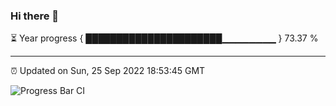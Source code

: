 ### Hi there 👋

⏳ Year progress { ██████████████████████▁▁▁▁▁▁▁▁ } 73.37 %

---

⏰ Updated on Sun, 25 Sep 2022 18:53:45 GMT

![Progress Bar CI](https://github.com/liununu/liununu/workflows/Progress%20Bar%20CI/badge.svg)
